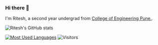 ### Hi there 👋

I'm Ritesh, a second year undergrad from [College of Engineering Pune.](https://www.coep.org.in/).

![Ritesh's GitHub stats](https://github-readme-stats.vercel.app/api?username=Ritesh2408&show_icons=true&theme=radical)

[![Most Used Languages](https://github-readme-stats.vercel.app/api/top-langs/?username=Ritesh2408&langs_count=8)](https://github.com/anuraghazra/github-readme-stats)
![Visitors ](https://komarev.com/ghpvc/?username=Ritesh2408&color=green)

